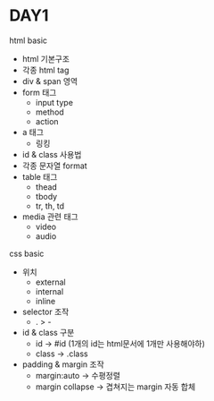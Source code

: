 DAY1
===
html basic
- html 기본구조
- 각종 html tag
- div & span 영역
- form 태그
    - input type
    - method
    - action
- a 태그
    - 링킹
- id & class 사용법
- 각종 문자열 format
- table 태그
    - thead
    - tbody
    - tr, th, td
- media 관련 태그
    - video
    - audio


css basic
- 위치
    - external
    - internal
    - inline
- selector 조작
    - . > -
- id & class 구분
    - id -> #id (1개의 id는 html문서에 1개만 사용해야하)
    - class -> .class
- padding & margin 조작
    - margin:auto -> 수평정렬
    - margin collapse -> 겹쳐지는 margin 자동 합체
